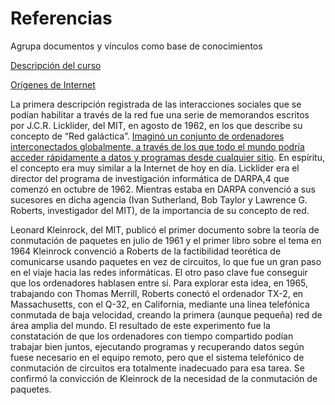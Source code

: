 # Referencias
Agrupa documentos y vínculos como base de conocimientos

[Descripción del curso](http://www.cpci.org.ar/index.php/servicios/cursos/277-curso-internet-de-las-cosas-iot)

[Orígenes de Internet](http://www.internetsociety.org/es/internet/%C2%BFqu%C3%A9-es-internet/la-historia-de-internet)

La primera descripción registrada de las interacciones sociales que se podían habilitar a través de la red fue una serie de memorandos escritos por J.C.R. Licklider, del MIT, en agosto de 1962, en los que describe su concepto de “Red galáctica”. [Imaginó un conjunto de ordenadores interconectados globalmente, a través de los que todo el mundo podría acceder rápidamente a datos y programas desde cualquier sitio](https://thingspeak.com/channels/24961). En espíritu, el concepto era muy similar a la Internet de hoy en día. Licklider era el director del programa de investigación informática de DARPA,4 que comenzó en octubre de 1962. Mientras estaba en DARPA convenció a sus sucesores en dicha agencia (Ivan Sutherland, Bob Taylor y Lawrence G. Roberts, investigador del MIT), de la importancia de su concepto de red.

Leonard Kleinrock, del MIT, publicó el primer documento sobre la teoría de conmutación de paquetes en julio de 1961 y el primer libro sobre el tema en 1964 Kleinrock convenció a Roberts de la factibilidad teorética de comunicarse usando paquetes en vez de circuitos, lo que fue un gran paso en el viaje hacia las redes informáticas. El otro paso clave fue conseguir que los ordenadores hablasen entre sí. Para explorar esta idea, en 1965, trabajando con Thomas Merrill, Roberts conectó el ordenador TX-2, en Massachusetts, con el Q-32, en California, mediante una línea telefónica conmutada de baja velocidad, creando la primera (aunque pequeña) red de área amplia del mundo. El resultado de este experimento fue la constatación de que los ordenadores con tiempo compartido podían trabajar bien juntos, ejecutando programas y recuperando datos según fuese necesario en el equipo remoto, pero que el sistema telefónico de conmutación de circuitos era totalmente inadecuado para esa tarea. Se confirmó la convicción de Kleinrock de la necesidad de la conmutación de paquetes.
